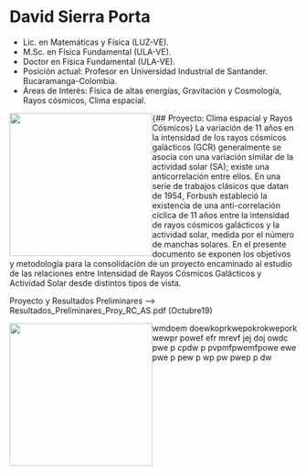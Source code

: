 # David Sierra Porta

- Lic. en Matemáticas y Física (LUZ-VE). 
- M.Sc. en Física Fundamental (ULA-VE). 
- Doctor en Física Fundamental (ULA-VE).
- Posición actual: Profesor en Universidad Industrial de Santander. Bucaramanga-Colombia.
- Áreas de Interés: Física de altas energías, Gravitación y Cosmología, Rayos cósmicos, Clima espacial.

<img src="https://www.wired.com/wp-content/uploads/images_blogs/wiredscience/2012/02/solarflare.jpg" style="float:left" width="250" > {## Proyecto: Clima espacial y Rayos Cósmicos}
La variación de 11 años en la intensidad de los rayos cósmicos galácticos (GCR) generalmente se asocia con una variación similar de la actividad solar (SA); existe una anticorrelación entre ellos. En una serie de trabajos clásicos que datan de 1954, Forbush estableció la existencia de una anti-correlación cíclica de 11 años entre la intensidad de rayos cósmicos galácticos y la actividad solar, medida por el número de manchas solares. En el presente documento se exponen los objetivos y metodología para la consolidación de un proyecto encaminado al estudio de las relaciones entre Intensidad de Rayos Cósmicos Galácticos y Actividad Solar desde distintos tipos de vista.

Proyecto y Resultados Preliminares --> Resultados_Preliminares_Proy_RC_AS.pdf (Octubre19)


<img src="https://mk0jobadderjftub56m0.kinstacdn.com/wp-content/uploads/stackoverflow.com-300.jpg" style="float:left" width="250" > wmdoem doewkoprkwepokrokwepork wewpr powef efr mrevf jej doj owdc pwe  p cpdw  p  pvpmfpwemfpowe ewe pwe  p pew   p wp pw pwep   p  dw  


